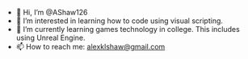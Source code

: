 - 👋 Hi, I’m @AShaw126
- 👀 I’m interested in learning how to code using visual scripting. 
- 🌱 I’m currently learning games technology in college. This includes using Unreal Engine. 
- 📫 How to reach me: alexklshaw@gmail.com

<!---
AShaw126/AShaw126 is a ✨ special ✨ repository because its `README.md` (this file) appears on your GitHub profile.
You can click the Preview link to take a look at your changes.
--->
